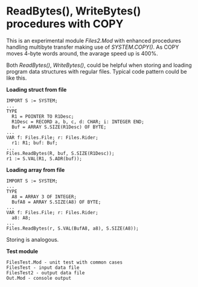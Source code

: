 # ReadBytes(), WriteBytes() procedures with COPY

This is an experimental module *Files2.Mod* with enhanced procedures handling multibyte transfer making use of *SYSTEM.COPY()*. As COPY moves 4-byte words around, the avarage speed up is 400%.

Both *ReadBytes()*, *WriteBytes()*, could be helpful when storing and loading program data structures with regular files. Typical code pattern could be like this.

**Loading struct from file**

	IMPORT S := SYSTEM;
	...
	TYPE
	  R1 = POINTER TO R1Desc;
	  R1Desc = RECORD a, b, c, d: CHAR; i: INTEGER END;
	  Buf = ARRAY S.SIZE(R1Desc) OF BYTE;
	...
	VAR f: Files.File; r: Files.Rider;
	  r1: R1; buf: Buf;
	...
	Files.ReadBytes(R, buf, S.SIZE(R1Desc));
	r1 := S.VAL(R1, S.ADR(buf));

**Loading array from file**

	IMPORT S := SYSTEM;
	...
	TYPE
	  A8 = ARRAY 3 OF INTEGER;
	  BufA8 = ARRAY S.SIZE(A8) OF BYTE;
	...
	VAR f: Files.File; r: Files.Rider;
	  a8: A8;
	...
	Files.ReadBytes(r, S.VAL(BufA8, a8), S.SIZE(A8));

Storing is analogous.

**Test module**

	FilesTest.Mod - unit test with common cases
	FilesTest - input data file
	FilesTest2 - output data file
	Out.Mod - console output

